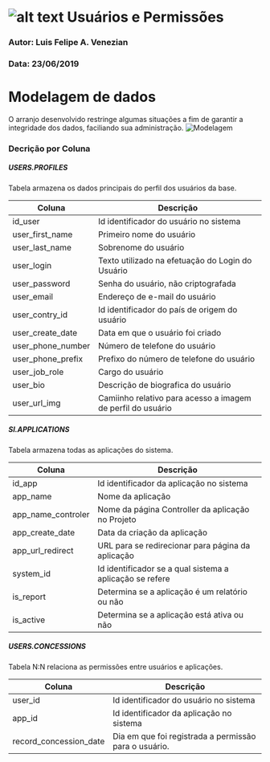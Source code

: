 # ![alt text](https://github.com/venezianluis/erp/blob/master/application/documentation/doc_img/logo/icon-hinode.png)  Usuários e Permissões

### Autor: Luis Felipe A. Venezian
### Data: 23/06/2019

# Modelagem de dados
O arranjo desenvolvido restringe algumas situações a fim de garantir a integridade dos dados,
faciliando sua administração.
![Modelagem](https://github.com/venezianluis/erp/blob/master/application/documentation/database/img/er_diagram_users_concessions.jpg)

### Decrição por Coluna 
##### USERS.PROFILES 
Tabela armazena os dados principais do perfil dos usuários da 
base.

Coluna      | Descrição
---------   | ------
id_user     | Id identificador do usuário no sistema
user_first_name | Primeiro nome do usuário
user_last_name | Sobrenome do usuário
user_login  | Texto utilizado na efetuação do Login do Usuário 
user_password | Senha do usuário, não criptografada
user_email | Endereço de e-mail do usuário
user_contry_id | Id identificador do país de origem do usuário
user_create_date | Data em que o usuário foi criado
user_phone_number | Número de telefone do usuário
user_phone_prefix | Prefixo do número de telefone do usuário
user_job_role | Cargo do usuário
user_bio | Descrição de biografica do usuário 
user_url_img | Camiinho relativo para acesso a imagem de perfil do usuário 

##### SI.APPLICATIONS 
Tabela armazena todas as aplicações do sistema.

Coluna      | Descrição
---------   | ------
id_app     | Id identificador da aplicação no sistema
app_name | Nome da aplicação
app_name_controler | Nome da página Controller da aplicação no Projeto
app_create_date | Data da criação da aplicação
app_url_redirect | URL para se redirecionar para página da aplicação
system_id | Id identificador se a qual sistema a aplicação se refere
is_report | Determina se a aplicação é um relatório ou não
is_active | Determina se a aplicação está ativa ou não

##### USERS.CONCESSIONS
Tabela N:N relaciona as permissões entre usuários e aplicações.

Coluna      | Descrição
---------   | ------
user_id     | Id identificador do usuário no sistema
app_id | Id identificador da aplicação no sistema
record_concession_date | Dia em que foi registrada a permissão para o usuário.

